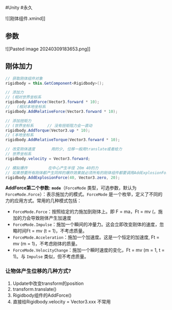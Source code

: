 #Unity #永久 


![[刚体组件.xmind]]

## 参数
![[Pasted image 20240309183653.png]]



## 刚体加力
```csharp
// 获取刚体组件对象
rigidbody = this.GetComponent<Rigidbody>();

// 添加力
// (相对世界坐标系
rigidbody.AddForce(Vector3.forward * 10);
//   (相对本地坐标系
rigidbody.AddRelativeForce(Vector3.forward * 10);

// 添加扭矩力
// (世界坐标系      // 没有扭矩阻力会一直动
rigidbody.AddTorque(Vector3.up * 10);
// (本地坐标系
rigidbody.AddRelativeTorque(Vector3.forward * 10);

// 改变刚体速度       用的少, 位移一般用translate或者给力
// 世界坐标系
rigidbody.velocity = Vector3.forward;

// 模拟爆炸         在中心产生半径 20m 40的力
// 如果想要所有刚体都产生同样的爆炸效果就必须所有的刚体组件都要调用AddExplosionForce方法
rigidbody.AddExplosionForce(40, Vector3.zero, 20);
```
**AddForce第二个参数:**
**`mode`**（`ForceMode` 类型，可选参数，默认为 `ForceMode.Force`）：表示施加力的模式。`ForceMode` 是一个枚举，定义了不同的力的应用方式。常用的几种模式包括：

- `ForceMode.Force`：按照给定的力施加到刚体上。即 F = ma，Ft = mv (，施加的力会导致刚体产生加速度
- `ForceMode.Impulse`：施加一个瞬间的冲量力。这会立即改变刚体的速度，忽略时间Ft = mv (t = 1)，不考虑质量。
- `ForceMode.Acceleration`：施加一个加速度。这是一个恒定的加速度, Ft = mv (m = 1)，不考虑刚体的质量。
- `ForceMode.VelocityChange`：施加一个瞬时速度的变化，Ft = mv (m = 1, t = 1)。与 `Impulse` 类似，但不考虑质量。


### 让物体产生位移的几种方式?
1. Update中改变transform的position
2. transform.translate()
3. Rigidbody组件的AddForce()
4. 直接给Rigidbody.velocity = Vector3.xxx	不常用